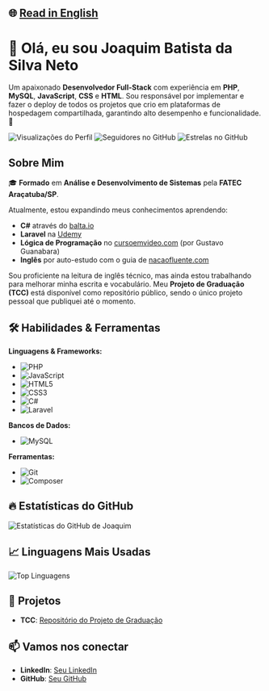 ## 🌐 [Read in English](README.md)

# 👋 Olá, eu sou Joaquim Batista da Silva Neto

Um apaixonado **Desenvolvedor Full-Stack** com experiência em **PHP**, **MySQL**, **JavaScript**, **CSS** e **HTML**. Sou responsável por implementar e fazer o deploy de todos os projetos que crio em plataformas de hospedagem compartilhada, garantindo alto desempenho e funcionalidade. 🚀

![Visualizações do Perfil](https://komarev.com/ghpvc/?username=joaquimnetodev&color=brightgreen)
![Seguidores no GitHub](https://img.shields.io/github/followers/joaquimnetodev?style=social)
![Estrelas no GitHub](https://img.shields.io/github/stars/joaquimnetodev?style=social)

## Sobre Mim

🎓 **Formado** em **Análise e Desenvolvimento de Sistemas** pela **FATEC Araçatuba/SP**.

Atualmente, estou expandindo meus conhecimentos aprendendo:

- **C#** através do [balta.io](https://balta.io)
- **Laravel** na [Udemy](https://www.udemy.com)
- **Lógica de Programação** no [cursoemvideo.com](https://www.cursoemvideo.com) (por Gustavo Guanabara)
- **Inglês** por auto-estudo com o guia de [nacaofluente.com](https://nacaofluente.com)

Sou proficiente na leitura de inglês técnico, mas ainda estou trabalhando para melhorar minha escrita e vocabulário. Meu **Projeto de Graduação (TCC)** está disponível como repositório público, sendo o único projeto pessoal que publiquei até o momento.

## 🛠️ Habilidades & Ferramentas

**Linguagens & Frameworks:**
- ![PHP](https://img.shields.io/badge/PHP-777BB4?style=flat-square&logo=php&logoColor=white)
- ![JavaScript](https://img.shields.io/badge/JavaScript-339933?style=flat-square&logo=javascript&logoColor=white)
- ![HTML5](https://img.shields.io/badge/HTML5-E34F26?style=flat-square&logo=html5&logoColor=white)
- ![CSS3](https://img.shields.io/badge/CSS3-1572B6?style=flat-square&logo=css3&logoColor=white)
- ![C#](https://img.shields.io/badge/C%23-239120?style=flat-square&logo=c-sharp&logoColor=white)
- ![Laravel](https://img.shields.io/badge/Laravel-FF2D20?style=flat-square&logo=laravel&logoColor=white)

**Bancos de Dados:**
- ![MySQL](https://img.shields.io/badge/MySQL-4479A1?style=flat-square&logo=mysql&logoColor=white)

**Ferramentas:**
- ![Git](https://img.shields.io/badge/Git-F05032?style=flat-square&logo=git&logoColor=white)
- ![Composer](https://img.shields.io/badge/Composer-1F1F1F?style=flat-square&logo=composer&logoColor=white)

## 🔥 Estatísticas do GitHub

![Estatísticas do GitHub de Joaquim](https://github-readme-stats.vercel.app/api?username=joaquimnetodev&show_icons=true&count_private=true&hide_title=true&hide_border=true&theme=radical)

## 📈 Linguagens Mais Usadas

![Top Linguagens](https://github-readme-stats.vercel.app/api/top-langs/?username=joaquimnetodev&langs_count=10&layout=compact&hide_title=true&hide_border=true&theme=radical)

## 🔗 Projetos

- **TCC**: [Repositório do Projeto de Graduação](https://github.com/joaquimnetodev/cinetec_admin)

## 📫 Vamos nos conectar

- **LinkedIn**: [Seu LinkedIn](https://www.linkedin.com/in/joaquimnetodev)
- **GitHub**: [Seu GitHub](https://www.github.com/joaquimnetodev)
